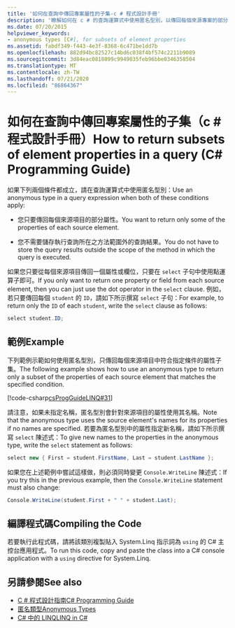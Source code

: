 ```yaml
---
title: '如何在查詢中傳回專案屬性的子集-c # 程式設計手冊'
description: '瞭解如何在 c # 的查詢運算式中使用匿名型別，以傳回每個來源專案的部分屬性。'
ms.date: 07/20/2015
helpviewer_keywords:
- anonymous types [C#], for subsets of element properties
ms.assetid: fabdf349-f443-4e3f-8368-6c471be1dd7b
ms.openlocfilehash: 882d94bc82527c14bd6c038f4bf574c2211b9089
ms.sourcegitcommit: 3d84eac0818099c9949035feb96bbe0346358504
ms.translationtype: MT
ms.contentlocale: zh-TW
ms.lasthandoff: 07/21/2020
ms.locfileid: "86864367"
---
```

# <a name="how-to-return-subsets-of-element-properties-in-a-query-c-programming-guide"></a><span data-ttu-id="8b26b-103">如何在查詢中傳回專案屬性的子集（c # 程式設計手冊）</span><span class="sxs-lookup"><span data-stu-id="8b26b-103">How to return subsets of element properties in a query (C# Programming Guide)</span></span>
<span data-ttu-id="8b26b-104">如果下列兩個條件都成立，請在查詢運算式中使用匿名型別：</span><span class="sxs-lookup"><span data-stu-id="8b26b-104">Use an anonymous type in a query expression when both of these conditions apply:</span></span>  
  
- <span data-ttu-id="8b26b-105">您只要傳回每個來源項目的部分屬性。</span><span class="sxs-lookup"><span data-stu-id="8b26b-105">You want to return only some of the properties of each source element.</span></span>  
  
- <span data-ttu-id="8b26b-106">您不需要儲存執行查詢所在之方法範圍外的查詢結果。</span><span class="sxs-lookup"><span data-stu-id="8b26b-106">You do not have to store the query results outside the scope of the method in which the query is executed.</span></span>  
  
 <span data-ttu-id="8b26b-107">如果您只要從每個來源項目傳回一個屬性或欄位，只要在 `select` 子句中使用點運算子即可。</span><span class="sxs-lookup"><span data-stu-id="8b26b-107">If you only want to return one property or field from each source element, then you can just use the dot operator in the `select` clause.</span></span> <span data-ttu-id="8b26b-108">例如，若只要傳回每個 `student` 的 `ID`，請如下所示撰寫 `select` 子句：</span><span class="sxs-lookup"><span data-stu-id="8b26b-108">For example, to return only the `ID` of each `student`, write the `select` clause as follows:</span></span>  
  
```csharp  
select student.ID;  
```  
  
## <a name="example"></a><span data-ttu-id="8b26b-109">範例</span><span class="sxs-lookup"><span data-stu-id="8b26b-109">Example</span></span>  
 <span data-ttu-id="8b26b-110">下列範例示範如何使用匿名型別，只傳回每個來源項目中符合指定條件的屬性子集。</span><span class="sxs-lookup"><span data-stu-id="8b26b-110">The following example shows how to use an anonymous type to return only a subset of the properties of each source element that matches the specified condition.</span></span>  
  
 [!code-csharp[csProgGuideLINQ#31](~/samples/snippets/csharp/VS_Snippets_VBCSharp/csProgGuideLINQ/CS/csRef30LangFeatures_2.cs#31)]  
  
 <span data-ttu-id="8b26b-111">請注意，如果未指定名稱，匿名型別會針對來源項目的屬性使用其名稱。</span><span class="sxs-lookup"><span data-stu-id="8b26b-111">Note that the anonymous type uses the source element's names for its properties if no names are specified.</span></span> <span data-ttu-id="8b26b-112">若要為匿名型別中的屬性指定新名稱，請如下所示撰寫 `select` 陳述式：</span><span class="sxs-lookup"><span data-stu-id="8b26b-112">To give new names to the properties in the anonymous type, write the `select` statement as follows:</span></span>  
  
```csharp  
select new { First = student.FirstName, Last = student.LastName };  
```  
  
 <span data-ttu-id="8b26b-113">如果您在上述範例中嘗試這樣做，則必須同時變更 `Console.WriteLine` 陳述式：</span><span class="sxs-lookup"><span data-stu-id="8b26b-113">If you try this in the previous example, then the `Console.WriteLine` statement must also change:</span></span>  
  
```csharp  
Console.WriteLine(student.First + " " + student.Last);  
```  
  
## <a name="compiling-the-code"></a><span data-ttu-id="8b26b-114">編譯程式碼</span><span class="sxs-lookup"><span data-stu-id="8b26b-114">Compiling the Code</span></span>  
  
<span data-ttu-id="8b26b-115">若要執行此程式碼，請將該類別複製貼入 System.Linq 指示詞為 `using` 的 C# 主控台應用程式。</span><span class="sxs-lookup"><span data-stu-id="8b26b-115">To run this code, copy and paste the class into a C# console application  with a `using` directive for System.Linq.</span></span>
  
## <a name="see-also"></a><span data-ttu-id="8b26b-116">另請參閱</span><span class="sxs-lookup"><span data-stu-id="8b26b-116">See also</span></span>

- [<span data-ttu-id="8b26b-117">C # 程式設計指南</span><span class="sxs-lookup"><span data-stu-id="8b26b-117">C# Programming Guide</span></span>](../index.md)
- [<span data-ttu-id="8b26b-118">匿名類型</span><span class="sxs-lookup"><span data-stu-id="8b26b-118">Anonymous Types</span></span>](./anonymous-types.md)
- [<span data-ttu-id="8b26b-119">C# 中的 LINQ</span><span class="sxs-lookup"><span data-stu-id="8b26b-119">LINQ in C#</span></span>](../../linq/index.md)
